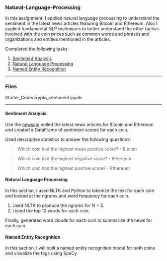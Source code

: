 ### Natural-Language-Processing

In this assignment, I applied natural language processing to understand the sentiment in the latest news articles featuring Bitcoin and Ethereum. Also I applied fundamental NLP techniques to better understand the other factors involved with the coin prices such as common words and phrases and organizations and entities mentioned in the articles.

Completed the following tasks:

1. [Sentiment Analysis](#Sentiment-Analysis)
2. [Natural Language Processing](#Natural-Language-Processing)
3. [Named Entity Recognition](#Named-Entity-Recognition)

---

### Files

Starter_Code/crypto_sentiment.ipynb

---

#### Sentiment Analysis

Use the [newsapi](https://newsapi.org/)  pulled the latest news articles for Bitcoin and Ethereum and created a DataFrame of sentiment scores for each coin.

Used descriptive statistics to answer the following questions:

> Which coin had the highest mean positive score? - Bitcoin

> Which coin had the highest negative score? -  Ethereum

> Which coin had the highest positive score? - Ethereum

#### Natural Language Processing

In this section, I used NLTK and Python to tokenize the text for each coin and looked at the ngrams and word frequency for each coin.

1. Used NLTK to produce the ngrams for N = 2.
2. Listed the top 10 words for each coin.

Finally, generated word clouds for each coin to summarize the news for each coin.


#### Named Entity Recognition

In this section, I will built a named entity recognition model for both coins and visualize the tags using SpaCy.
